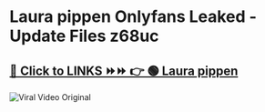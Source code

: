 
 # Laura pippen Onlyfans Leaked - Update Files z68uc

## <h2><a href="https://clipsfans.com/Laura_pippen&ref=git">🔗 Click to LINKS ⏩⏩ 👉 🟢 Laura pippen </a></h2>

<a href="https://clipsfans.com/Laura_pippen&ref=git" rel="nofollow" data-target="animated-image.originalLink"><img src="https://i.ibb.co.com/xMMVF88/686577567.gif" alt="Viral Video Original" style="max-width: 100%; display: inline-block;" data-target="animated-image.originalImage"></a>

